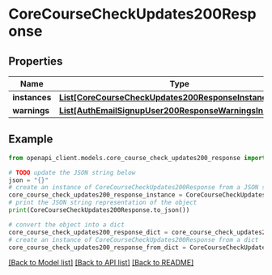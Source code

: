 # CoreCourseCheckUpdates200Response


## Properties

Name | Type | Description | Notes
------------ | ------------- | ------------- | -------------
**instances** | [**List[CoreCourseCheckUpdates200ResponseInstancesInner]**](CoreCourseCheckUpdates200ResponseInstancesInner.md) |  | 
**warnings** | [**List[AuthEmailSignupUser200ResponseWarningsInner]**](AuthEmailSignupUser200ResponseWarningsInner.md) |  | [optional] 

## Example

```python
from openapi_client.models.core_course_check_updates200_response import CoreCourseCheckUpdates200Response

# TODO update the JSON string below
json = "{}"
# create an instance of CoreCourseCheckUpdates200Response from a JSON string
core_course_check_updates200_response_instance = CoreCourseCheckUpdates200Response.from_json(json)
# print the JSON string representation of the object
print(CoreCourseCheckUpdates200Response.to_json())

# convert the object into a dict
core_course_check_updates200_response_dict = core_course_check_updates200_response_instance.to_dict()
# create an instance of CoreCourseCheckUpdates200Response from a dict
core_course_check_updates200_response_from_dict = CoreCourseCheckUpdates200Response.from_dict(core_course_check_updates200_response_dict)
```
[[Back to Model list]](../README.md#documentation-for-models) [[Back to API list]](../README.md#documentation-for-api-endpoints) [[Back to README]](../README.md)


